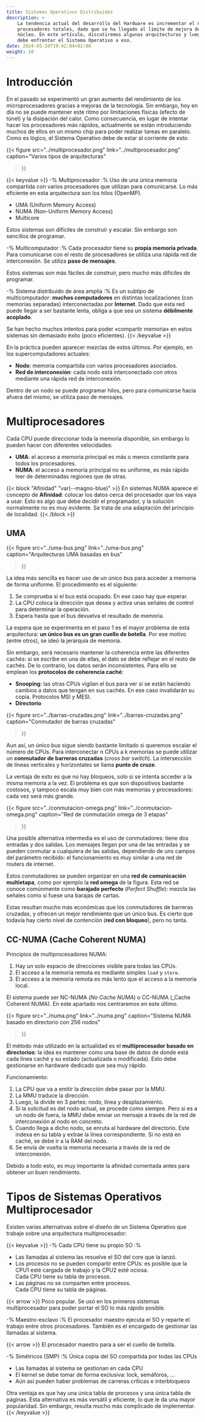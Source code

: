 ```yaml
---
title: Sistemas Operativos Distribuidos
description: >
    La tendencia actual del desarrollo del Hardware es incrementar el número de
    procesadores totales, dado que se ha llegado al límite de mejora de un solo
    núcleo. En este artículo, discutiremos algunas arquitecturas y luego cómo se
    debe enfrentar el Sistema Operativo a eso.
date: 2024-05-28T19:42:04+02:00
weight: 10
---
```


# Introducción

En el pasado se experimentó un gran aumento del rendimiento de los
microprocesadores gracias a mejoras de la tecnología. Sin embargo, hoy en día no
se puede mantener este ritmo por limitaciones físicas (efecto de túnel) y la
disipación del calor. Como consecuencia, en lugar de intentar hacer los
procesadores más rápidos, actualmente se están introduciendo muchos de ellos en
un mismo chip para poder realizar tareas en paralelo. Como es lógico, el Sistema
Operativo debe de estar al corriente de esto.

{{< figure
    src="../multiprocesador.png"
    link="../multiprocesador.png"
    caption="Varios tipos de arquitecturas"
>}}

{{< keyvalue >}}
-% Multiprocesador :%
Uso de una única memoria compartida con varios procesadores que utilizan para
comunicarse. Lo más eficiente en esta arquitectura son los hilos (OpenMP).

- UMA (Uniform Memory Access)
- NUMA (Non-Uniform Memory Access)
- Multicore

Estos sistemas son difíciles de construir y escalar. Sin embargo son sencillos
de programar.

-% Multicomputador :%
Cada procesador tiene su **propia memoria privada**. Para comunicarse con el
resto de procesadores se utiliza una rápida red de interconexión. Se utiliza
**paso de mensajes**.

Estos sistemas son más fáciles de construir, pero mucho más difíciles de
programar.

-% Sistema distribuido de área amplia :%
Es un subtipo de multicomputador: **muchos computadores** en distintas
localizaciones (con memorias separadas) interconectadas por **Internet**.
Dado que esta red puede llegar a ser bastante lenta, obliga a que sea un
sistema **débilmente acoplado**.

Se han hecho muchos intentos para poder «compartir memoria» en estos sistemas
sin demasiado éxito (poco eficientes).
{{< /keyvalue >}}

En la práctica pueden aparecer mezclas de estos últimos. Por ejemplo, en los
supercomputadores actuales:

- **Nodo**: memoria compartida con varios procesadores asociados.
- **Red de interconexión**: cada nodo está interconectado con otros mediante una
  rápida red de interconexión.

Dentro de un nodo se puede programar hilos, pero para comunicarse hacia afuera
del mismo, se utiliza paso de mensajes.

# Multiprocesadores

Cada CPU puede direccionar toda la memoria disponible, sin embargo lo pueden
hacer con diferentes velocidades:

- **UMA**: el acceso a memoria principal es más o menos constante para todos los
  procesadores.
- **NUMA**: el acceso a memoria principal no es uniforme, es más rápido leer de
  determinadas regiones que de otras.

{{< block "Afinidad" "var(--magno-blue)" >}}
En sistemas NUMA aparece el concepto de **Afinidad**: colocar los datos cerca
del procesador que los vaya a usar. Esto es algo que debe decidir el
programador, y la solución normalmente no es muy evidente. Se trata de una
adaptación del principio de localidad.
{{< /block >}}

## UMA

{{< figure
    src="../uma-bus.png"
    link="../uma-bus.png"
    caption="Arquitecturas UMA basadas en bus"
>}}

La idea más sencilla es hacer uso de un único bus para acceder a memoria de
forma uniforme. El procedimiento es el siguiente:

1. Se comprueba si el bus está ocupado. En ese caso hay que esperar.
2. La CPU coloca la dirección que desea y activa unas señales de control para
   determinar la operación.
3. Espera hasta que el bus devuelva el resultado de memoria.

La espera que se experimenta en el paso 1 es el mayor problema de esta
arquitectura: **un único bus es un gran cuello de botella**. Por ese motivo
(entre otros), se ideó la jerarquía de memoria.

Sin embargo, será necesario mantener la coherencia entre las diferentes cachés:
si se escribe en una de ellas, el dato se debe reflejar en el resto de cachés.
De lo contrario, los datos serán inconsistentes. Para ello se emplean los
**protocolos de coherencia caché**:

- **Snooping**: las otras CPUs vigilan el bus para ver si se están haciendo cambios
  a datos que tengan en sus cachés. En ese caso invalidarán su copia. Protocolos
  MSI y MESI.
- **Directorio**

{{< figure
    src="../barras-cruzadas.png"
    link="../barras-cruzadas.png"
    caption="Conmutador de barras cruzadas"
>}}

Aun así, un único bus sigue siendo bastante limitado si queremos escalar el
número de CPUs. Para interconectar n CPUs a k memorias se puede utilizar un
**conmutador de barreras cruzadas** (_cross bar switch_). La intersección de
líneas verticales y horizontales se llama **punto de cruze**.

La ventaja de esto es que no hay bloqueos, solo si se intenta acceder a la misma
memoria a la vez. El problema es que son dispositivos bastante costosos,
y tampoco escala muy bien con más memorias y procesadores: cada vez será más
grande.

{{< figure
    src="../conmutacion-omega.png"
    link="../conmutacion-omega.png"
    caption="Red de conmutación omega de 3 etapas"
>}}

Una posible alternativa intermedia es el uso de conmutadores: tiene dos entradas
y dos salidas. Los mensajes llegan por una de las entradas y se pueden conmutar
a cualquiera de las salidas, dependiendo de uns campos del parámetro recibido:
el funcionamiento es muy similar a una red de routers de internet.

Estos conmutadores se pueden organizar en una **red de comunicación
multietapa**, como por ejemplo la **red omega** de la figura. Esta red se conoce
comúnmente como **barajado perfecto** (_Perfect Shuffle_): mezcla las señales
como si fuese una barajas de cartas.

Estas resultan mucho más económicas que los conmutadores de barreras cruzadas,
y ofrecen un mejor rendimiento que un único bus. Es cierto que todavía hay
cierto nivel de contención (**red con bloqueo**), pero no tanta.

## CC-NUMA (Cache Coherent NUMA)

Principios de multiprocesadores NUMA:

1. Hay un solo espacio de direcciones visible para todas las CPUs.
2. El acceso a la memoria remota es mediante simples `load` y `store`.
3. El acceso a la memoria remota es más lento que el acceso a la memoria local.

El sistema puede ser NC-NUMA (_No Cache NUMA_) o CC-NUMA (_Cache Coherent NUMA).
En este apartado nos centraremos en este último.

{{< figure
    src="../numa.png"
    link="../numa.png"
    caption="Sistema NUMA basado en directorio con 256 nodos"
>}}

El método más utilizado en la actualidad es el **multiprocesador basado en
directorios**: la idea es mantener como una base de datos de donde está cada
línea caché y su estado (actualizada o modificada). Esto debe gestionarse en
hardware dedicado que sea muy rápido.

Funcionamiento:

1. La CPU que va a emitir la dirección debe pasar por la MMU.
2. La MMU traduce la dirección.
3. Luego, la divide en 3 partes: nodo, línea y desplazamiento.
4. Si la solicitud es del nodo actual, se procede como siempre. Pero si es a un
   nodo de fuera, la MMU debe enviar un mensaje a través de la red de
   interconexión al nodo en concreto.
5. Cuando llega a dicho nodo, se enruta al hardware del directorio. Este indexa
   en su tabla y extrae la línea correspondiente. Si no está en caché, se debe
   ir a la RAM del nodo.
6. Se envía de vuelta la memoria necesaria a través de la red de interconexión.

Debido a todo esto, es muy importante la afinidad comentada antes para obtener
un buen rendimiento.

# Tipos de Sistemas Operativos Multiprocesador

Existen varias alternativas sobre el diseño de un Sistema Operativo que trabaje
sobre una arquitectura multiprocesador:

{{< keyvalue >}}
-% Cada CPU tiene su propio SO :%
- Las llamadas al sistema las resuelve el SO del core que la lanzó.
- Los procesos no se pueden compartir entre CPUs: es posible que la CPU1 esté
  cargada de trabajo y la CPU2 esté ociosa.  
  Cada CPU tiene su tabla de procesos.
- Las páginas no se comparten entre procesos.  
  Cada CPU tiene su tabla de páginas.

{{< arrow >}} Poco popular. Se usó en los primeros sistemas multiprocesador para
poder portar el SO lo más rápido posible.

-% Maestro-esclavo :%
El procesador maestro ejecuta el SO y reparte el trabajo entre otros
procesadores. También es el encargado de gestionar las llamadas al sistema.

{{< arrow >}} El procesador maestro para a ser el cuello de botella.

-% Simétricos (SMP) :%
Única copia del SO compartida por todas las CPUs

- Las llamadas al sistema se gestionan en cada CPU
- El kernel se debe tomar de forma exclusiva: lock, semáforos, ...
- Aún así pueden haber problemas de carreras críticas e interbloqueos

Otra ventaja es que hay una única tabla de procesos y una única tabla de
páginas. Esta alternativa es más versátil y eficiente, lo que le da una mayor
popularidad. Sin embargo, resulta mucho más complicado de implementar.
{{< /keyvalue >}}
